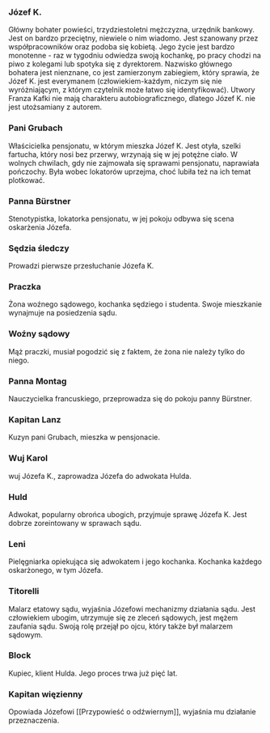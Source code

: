 ### Józef K.
Główny bohater powieści, trzydziestoletni mężczyzna, urzędnik bankowy. Jest on bardzo przeciętny, niewiele o nim wiadomo. Jest szanowany przez współpracowników oraz podoba się kobietą. Jego życie jest bardzo monotenne - raz w tygodniu odwiedza swoją kochankę, po pracy chodzi na piwo z kolegami lub spotyka się z dyrektorem.
Nazwisko głównego bohatera jest nienznane, co jest zamierzonym zabiegiem, który sprawia, że Józef K. jest everymanem (człowiekiem-każdym, niczym się nie wyróżniającym, z którym czytelnik może łatwo się identyfikować).
Utwory Franza Kafki nie mają charakteru autobiograficznego, dlatego Józef K. nie jest utożsamiany z autorem.

### Pani Grubach
Właścicielka pensjonatu, w którym mieszka Józef K. Jest otyła, szelki fartucha, który nosi bez przerwy, wrzynają się w jej potężne ciało. W wolnych chwilach, gdy nie zajmowała się sprawami pensjonatu, naprawiała pończochy. Była wobec lokatorów uprzejma, choć lubiła też na ich temat plotkować. 


### Panna Bürstner
Stenotypistka, lokatorka pensjonatu, w jej pokoju odbywa się scena oskarżenia Józefa. 

### Sędzia śledczy
Prowadzi pierwsze przesłuchanie Józefa K.

### Praczka
Żona woźnego sądowego, kochanka sędziego i studenta. Swoje mieszkanie wynajmuje na posiedzenia sądu.

### Woźny sądowy
Mąż praczki, musiał pogodzić się z faktem, że żona nie należy tylko do niego.

### Panna Montag
Nauczycielka francuskiego, przeprowadza się do pokoju panny Bürstner.

### Kapitan Lanz
Kuzyn pani Grubach, mieszka w pensjonacie.

### Wuj Karol
wuj Józefa K., zaprowadza Józefa do adwokata Hulda.

### Huld
Adwokat, popularny obrońca ubogich, przyjmuje sprawę Józefa K. Jest dobrze zoreintowany w sprawach sądu.

### Leni
Pielęgniarka opiekująca się adwokatem i jego kochanka. Kochanka każdego oskarżonego, w tym Józefa.

### Titorelli
Malarz etatowy sądu, wyjaśnia Józefowi mechanizmy działania sądu. Jest człowiekiem ubogim, utrzymuje się ze zleceń sądowych, jest mężem zaufania sądu. Swoją rolę przejął po ojcu, który także był malarzem sądowym.

### Block
Kupiec, klient Hulda. Jego proces trwa już pięć lat.

### Kapitan więzienny
Opowiada Józefowi [[Przypowieść o odźwiernym]], wyjaśnia mu działanie przeznaczenia.